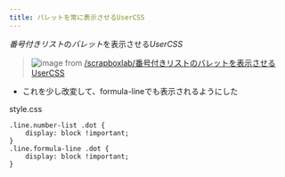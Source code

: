 ```yaml
---
title: バレットを常に表示させるUserCSS
---
```


*番号付きリスト*の*バレット*を表示させる*UserCSS*

 > 
 > ![image](https://gyazo.com/6e769a44abdc0a20a839c153501dd82a/thumb/1000)
 > from [/scrapboxlab/番号付きリストのバレットを表示させるUserCSS](https://scrapbox.io/scrapboxlab/番号付きリストのバレットを表示させるUserCSS)

* これを少し改変して、formula-lineでも表示されるようにした

style.css

````
.line.number-list .dot {
    display: block !important;
}
.line.formula-line .dot {
    display: block !important;
}
````
